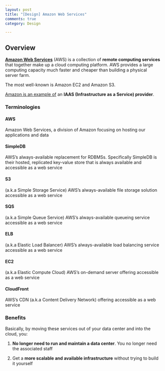 ```yaml
---
layout: post
title: "[Design] Amazon Web Services"
comments: true
category: Design

---
```


## Overview

__[Amazon Web Services](http://en.wikipedia.org/wiki/Amazon_Web_Services)__ (AWS) is a collection of __remote computing services__ that together make up a cloud computing platform. AWS provides a large computing capacity much faster and cheaper than building a physical server farm. 

The most well-known is Amazon EC2 and Amazon S3. 

[Amazon is an example of](http://practicalcloudcomputing.com/post/311045887/cloudexplained) an __IAAS (Infrastructure as a Service) provider__. 

### Terminologies

#### AWS

Amazon Web Services, a division of Amazon focusing on hosting our applications and data

#### SimpleDB

AWS’s always-available replacement for RDBMSs. Specifically SimpleDB is their hosted, replicated key-value store that is always available and accessible as a web service

#### S3

(a.k.a Simple Storage Service) AWS’s always-available file storage solution accessible as a web service

#### SQS

(a.k.a Simple Queue Service) AWS’s always-available queueing service accessible as a web service

#### ELB

(a.k.a Elastic Load Balancer) AWS’s always-available load balancing service accessible as a web service

#### EC2

(a.k.a Elastic Compute Cloud) AWS’s on-demand server offering accessible as a web service

#### CloudFront

AWS’s CDN (a.k.a Content Delivery Network) offering accessible as a web service

### Benefits

Basically, by moving these services out of your data center and into the cloud, you:

1. __No longer need to run and maintain a data center__. You no longer need the associated staff

1. Get a __more scalable and available infrastructure__ without trying to build it yourself
